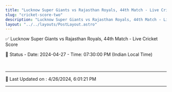 ```yaml
---
title: "Lucknow Super Giants vs Rajasthan Royals, 44th Match - Live Cricket Score"
slug: "cricket-score-two"
description: "Lucknow Super Giants vs Rajasthan Royals, 44th Match - Live Cricket Score - Date: 2024-04-27 - Time: 07:30:00 PM (Indian Local Time)."
layout: "../../layouts/PostLayout.astro"
--- 
```


✅ Lucknow Super Giants vs Rajasthan Royals, 44th Match - Live Cricket Score

📑 Status - Date: 2024-04-27 - Time: 07:30:00 PM (Indian Local Time)

<br />

***

📝 Last Updated on : 4/26/2024, 6:01:21 PM

***

